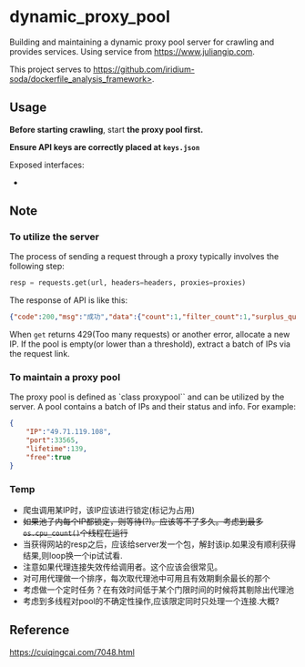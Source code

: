 # dynamic_proxy_pool

Building and maintaining a dynamic proxy pool server for crawling and provides services. Using service from <https://www.juliangip.com>.

This project serves to https://github.com/iridium-soda/dockerfile_analysis_framework>.

## Usage

**Before starting crawling**, start **the proxy pool first.**

**Ensure API keys are correctly placed at `keys.json`**

Exposed interfaces:

-

## Note

### To utilize the server

The process of sending a request through a proxy typically involves the following step:

```python
resp = requests.get(url, headers=headers, proxies=proxies)
```

The response of API is like this:

```json
{"code":200,"msg":"成功","data":{"count":1,"filter_count":1,"surplus_quantity":1000,"proxy_list":["49.71.119.108:33565,139"]}}
```

When `get` returns 429(Too many requests) or another error, allocate a new IP. If the pool is empty(or lower than a threshold), extract a batch of IPs via the request link.

### To maintain a proxy pool

The proxy pool is defined as `class proxypool`` and can be utilized by the server. A pool contains a batch of IPs and their status and info. For example:

```json
{
    "IP":"49.71.119.108",
    "port":33565,
    "lifetime":139,
    "free":true
}
```

### Temp

- 爬虫调用某IP时，该IP应该进行锁定(标记为占用)
- ~~如果池子内每个IP都锁定，则等待(?)。应该等不了多久。考虑到最多`os.cpu_count()`个线程在运行~~
- 当获得网站的resp之后，应该给server发一个包，解封该ip.如果没有顺利获得结果,则loop换一个ip试试看.
- 注意如果代理连接失效传给调用者。这个应该会很常见。
- 对可用代理做一个排序，每次取代理池中可用且有效期剩余最长的那个
- 考虑做一个定时任务？在有效时间低于某个门限时间的时候将其剔除出代理池
- 考虑到多线程对pool的不确定性操作,应该限定同时只处理一个连接.大概?

## Reference

<https://cuiqingcai.com/7048.html>
